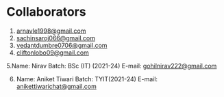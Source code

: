 # Collaborators
1. arnavle1998@gmail.com
2. sachinsaroj066@gmail.com
3. vedantdumbre0706@gmail.com
4. cliftonlobo09@gmail.com
   
5.Name: Nirav
Batch: BSc (IT) (2021-24)
E-mail: gohilnirav222@gmail.com

6. Name: Aniket Tiwari
Batch: TYIT(2021-24)
E-mail: anikettiwarichat@gmail.com
